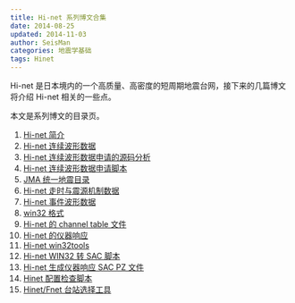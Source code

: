 ```yaml
---
title: Hi-net 系列博文合集
date: 2014-08-25
updated: 2014-11-03
author: SeisMan
categories: 地震学基础
tags: Hinet
---
```


Hi-net 是日本境内的一个高质量、高密度的短周期地震台网，接下来的几篇博文将介绍 Hi-net 相关的一些点。

本文是系列博文的目录页。

<!--more-->

1.  [Hi-net 简介](/intorduction-to-hinet.html)
2.  [Hi-net 连续波形数据](/hinet-continuous-waveform-data.html)
3.  [Hi-net 连续波形数据申请的源码分析](/hinet-continuous-waveform-data-source-code.html)
4.  [Hi-net 连续波形数据申请脚本](/hinet-continuous-waveform-data-request-script.html)
5.  [JMA 统一地震目录](/jma-unified-hypocenter-catalog.html)
6.  [Hi-net 走时与震源机制数据](/hinet-arrival-time-and-focal-mechanism-catalog.html)
7.  [Hi-net 事件波形数据](/hinet-event-waveform-data.html)
8.  [win32 格式](/hinet-win32-format.html)
9.  [Hi-net 的 channel table 文件](/hinet-channel-table.html)
10. [Hi-net 的仪器响应](/hinet-instrumental-response.html)
11. [Hi-net win32tools](/hinet-win32tools.html)
12. [Hi-net WIN32 转 SAC 脚本](/hinet-convert-win32-files-to-sac.html)
13. [Hi-net 生成仪器响应 SAC PZ 文件](/hinet-convert-channel-table-to-sac-pz-file.html)
14. [Hinet 配置检查脚本](/hinetdoctor.html)
15. [Hinet/Fnet 台站选择工具](/hinet-station-selector.html)
